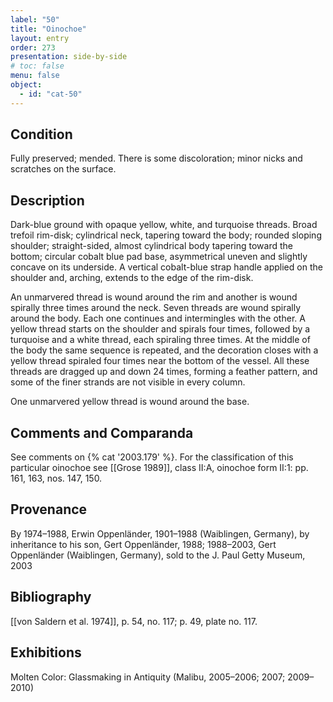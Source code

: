 ```yaml
---
label: "50"
title: "Oinochoe"
layout: entry
order: 273
presentation: side-by-side
# toc: false
menu: false
object:
  - id: "cat-50"
---
```


## Condition

Fully preserved; mended. There is some discoloration; minor nicks and scratches on the surface.

## Description

Dark-blue ground with opaque yellow, white, and turquoise threads. Broad trefoil rim-disk; cylindrical neck, tapering toward the body; rounded sloping shoulder; straight-sided, almost cylindrical body tapering toward the bottom; circular cobalt blue pad base, asymmetrical uneven and slightly concave on its underside. A vertical cobalt-blue strap handle applied on the shoulder and, arching, extends to the edge of the rim-disk.

An unmarvered thread is wound around the rim and another is wound spirally three times around the neck. Seven threads are wound spirally around the body. Each one continues and intermingles with the other. A yellow thread starts on the shoulder and spirals four times, followed by a turquoise and a white thread, each spiraling three times. At the middle of the body the same sequence is repeated, and the decoration closes with a yellow thread spiraled four times near the bottom of the vessel. All these threads are dragged up and down 24 times, forming a feather pattern, and some of the finer strands are not visible in every column.

One unmarvered yellow thread is wound around the base.

## Comments and Comparanda

See comments on {% cat '2003.179' %}. For the classification of this particular oinochoe see [[Grose 1989]], class II:A, oinochoe form II:1: pp. 161, 163, nos. 147, 150.

## Provenance

By 1974–1988, Erwin Oppenländer, 1901–1988 (Waiblingen, Germany), by inheritance to his son, Gert Oppenländer, 1988; 1988–2003, Gert Oppenländer (Waiblingen, Germany), sold to the J. Paul Getty Museum, 2003

## Bibliography

[[von Saldern et al. 1974]], p. 54, no. 117; p. 49, plate no. 117.

## Exhibitions

Molten Color: Glassmaking in Antiquity (Malibu, 2005–2006; 2007; 2009–2010)
